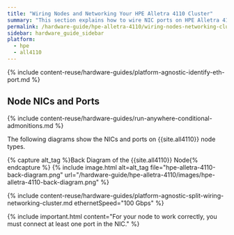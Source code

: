 ```yaml
---
title: "Wiring Nodes and Networking Your HPE Alletra 4110 Cluster"
summary: "This section explains how to wire NIC ports on HPE Alletra 4110 nodes and how to network a cluster."
permalink: /hardware-guide/hpe-alletra-4110/wiring-nodes-networking-cluster.html
sidebar: hardware_guide_sidebar
platform:
  - hpe
  - all4110
---
```


{% include content-reuse/hardware-guides/platform-agnostic-identify-eth-port.md %}

## Node NICs and Ports
{% include content-reuse/hardware-guides/run-anywhere-conditional-admonitions.md %}

The following diagrams show the NICs and ports on {{site.all4110}} node types.

{% capture alt_tag %}Back Diagram of the {{site.all4110}} Node{% endcapture %}
{% include image.html alt=alt_tag file="hpe-alletra-4110-back-diagram.png" url="/hardware-guide/hpe-alletra-4110/images/hpe-alletra-4110-back-diagram.png" %}

{% include content-reuse/hardware-guides/platform-agnostic-split-wiring-networking-cluster.md ethernetSpeed="100 Gbps" %}

{% include important.html content="For your node to work correctly, you must connect at least one port in the NIC." %}
